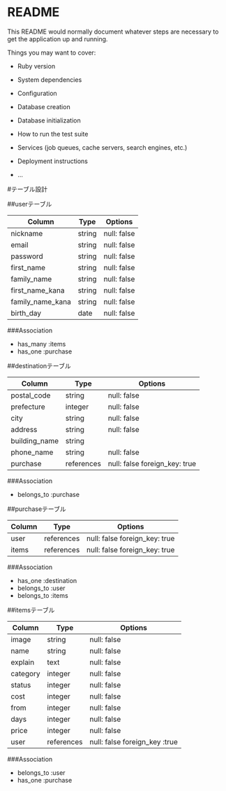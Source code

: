 # README

This README would normally document whatever steps are necessary to get the
application up and running.

Things you may want to cover:

* Ruby version

* System dependencies

* Configuration

* Database creation

* Database initialization

* How to run the test suite

* Services (job queues, cache servers, search engines, etc.)

* Deployment instructions

* ...


#テーブル設計


##userテーブル

| Column           | Type     | Options     |
| ---------------- | -------- | ----------- |
| nickname         | string   | null: false |
| email            | string   | null: false |
| password         | string   | null: false |
| first_name       | string   | null: false |
| family_name      | string   | null: false |
| first_name_kana  | string   | null: false |
| family_name_kana | string   | null: false |
| birth_day        | date     | null: false |

###Association
- has_many :items
- has_one :purchase



##destinationテーブル
 
| Column              | Type       | Options                       |
| ------------------- | ---------- | ----------------------------- |
| postal_code         | string     | null: false                   |
| prefecture          | integer    | null: false                   |
| city                | string     | null: false                   |
| address             | string     | null: false                   |
| building_name       | string     |                               |
| phone_name          | string     | null: false                   |
| purchase            | references | null: false foreign_key: true |

###Association
- belongs_to :purchase




##purchaseテーブル

| Column  | Type       | Options                       |
| --------| ---------- | ------------------------------|
| user    | references | null: false foreign_key: true |
| items   | references | null: false foreign_key: true |

###Association
- has_one :destination
- belongs_to :user
- belongs_to :items





##itemsテーブル

| Column   | Type       | Options                       |
| ---------| --------   | ----------------------------- |
| image    | string     | null: false                   |
| name     | string     | null: false                   |
| explain  | text       | null: false                   |
| category | integer    | null: false                   |
| status   | integer    | null: false                   |
| cost     | integer    | null: false                   |
| from     | integer    | null: false                   |
| days     | integer    | null: false                   |
| price    | integer    | null: false                   |
| user     | references | null: false foreign_key :true |

###Association
- belongs_to :user
- has_one :purchase
